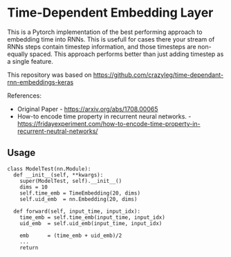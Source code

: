 # Time-Dependent Embedding Layer

This is a Pytorch implementation of the best performing approach to embedding time into RNNs. This is usefull for cases there your stream of RNNs steps contain timestep information, and those timesteps are non-equally spaced. This approach performs better than just adding timestep as a single feature.

This repository was based on https://github.com/crazyleg/time-dependant-rnn-embeddings-keras

References:

* Original Paper - https://arxiv.org/abs/1708.00065
* How-to encode time property in recurrent neural networks. - https://fridayexperiment.com/how-to-encode-time-property-in-recurrent-neutral-networks/

## Usage

```
class ModelTest(nn.Module):
  def __init__(self, **kwargs):
    super(ModelTest, self).__init__()
    dims = 10
    self.time_emb = TimeEmbedding(20, dims)
    self.uid_emb  = nn.Embedding(20, dims)

  def forward(self, input_time, input_idx):
    time_emb = self.time_emb(input_time, input_idx)
    uid_emb  = self.uid_emb(input_time, input_idx)

    emb      = (time_emb + uid_emb)/2
    ...
    return 

```